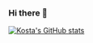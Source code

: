 ### Hi there 👋

[![Kosta's GitHub stats](https://github-readme-stats.vercel.app/api?username=KostadinovK)](https://github.com/anuraghazra/github-readme-stats)
